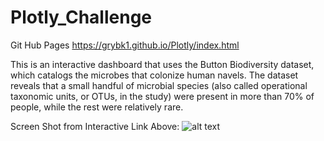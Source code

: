 # Plotly_Challenge
Git Hub Pages
https://grybk1.github.io/Plotly/index.html


This is an interactive dashboard that uses the Button Biodiversity dataset, which catalogs the microbes that colonize human navels.  The dataset reveals that a small handful of microbial species (also called operational taxonomic units, or OTUs, in the study) were present in more than 70% of people, while the rest were relatively rare.


Screen Shot from Interactive Link Above:
![alt text](https://github.com/grybk1/Plotly_Challenge/blob/master/Grad_This/Capture.PNG?raw=true)


